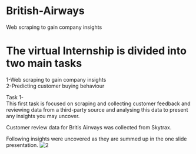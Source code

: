 # British-Airways
Web scraping to gain company insights

# The virtual Internship is divided into two main tasks
1-Web scraping to gain company insights\
2-Predicting customer buying behaviour

Task 1-\
This first task is focused on scraping and collecting customer feedback and reviewing data from a third-party source and analysing this data to present any insights you may uncover.

Customer review data for Britis Airways was collected from Skytrax.

Following insights were uncovered as they are summed up in the one slide presentation.
![2](https://github.com/AbhilipsaJena/British-Airways/assets/117637851/05761c52-ce40-4673-af5d-dbf7cc11cf75)

